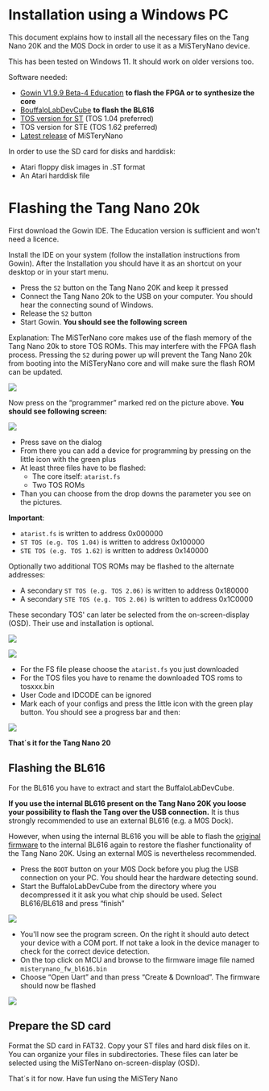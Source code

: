 # Installation using a Windows PC

This document explains how to install all the necessary files on the
Tang Nano 20K and the M0S Dock in order to use it as a MiSTeryNano
device.

This has been tested on Windows 11. It should work on older versions too.

Software needed:

  - [Gowin V1.9.9 Beta-4 Education](https://www.gowinsemi.com/en/support/home/) **to flash the FPGA or to synthesize the core**
  - [BouffaloLabDevCube](https://dev.bouffalolab.com/download) **to flash the BL616**
  - [TOS version for ST](https://www.atariworld.org/tos-rom/) (TOS 1.04 preferred)
  - TOS version for STE (TOS 1.62 preferred)
  - [Latest release](https://github.com/harbaum/MiSTeryNano/releases/latest) of MiSTeryNano

In order to use the SD card for disks and harddisk:

  - Atari floppy disk images in .ST format
  - An Atari harddisk file

# Flashing the Tang Nano 20k

First download the Gowin IDE. The Education version is sufficient and
won't need a licence.

Install the IDE on your system (follow the installation instructions
from Gowin).  After the Installation you should have it as an shortcut
on your desktop or in your start menu.

 - Press the ```S2``` button on the Tang Nano 20K and keep it pressed
 - Connect the Tang Nano 20k to the USB on your computer. You should hear the connecting sound of Windows.
 - Release the ```S2``` button
 - Start Gowin. **You should see the following screen**

Explanation: The MiSTerNano core makes use of the flash memory of the
Tang Nano 20k to store TOS ROMs. This may interfere with the FPGA
flash process. Pressing the ```S2``` during power up will prevent the
Tang Nano 20k from booting into the MiSTeryNano core and will make sure
the flash ROM can be updated.

![](https://github.com/harbaum/MiSTeryNano/blob/main/images/gowin1.jpg)

Now press on the “programmer” marked red on the picture above. **You
should see following screen:**

![](https://github.com/harbaum/MiSTeryNano/blob/main/images/device.png)

-   Press save on the dialog
-   From there you can add a device for programming by pressing on the little
    icon with the green plus
-   At least three files have to be flashed:
    - The core itself: ```atarist.fs```
    - Two TOS ROMs
-   Than you can choose from the drop downs the parameter you see on the
    pictures.

**Important**:

  - ```atarist.fs``` is written to address 0x000000
  - ```ST TOS (e.g. TOS 1.04)``` is written to address 0x100000
  - ```STE TOS (e.g. TOS 1.62)``` is written to address 0x140000

Optionally two additional TOS ROMs may be flashed to the alternate
addresses:

  - A secondary ```ST TOS (e.g. TOS 2.06)``` is written to address 0x180000
  - A secondary ```STE TOS (e.g. TOS 2.06)``` is written to address 0x1C0000

These secondary TOS' can later be selected from the on-screen-display (OSD).
Their use and installation is optional.

![](https://github.com/harbaum/MiSTeryNano/blob/main/images/flash_tos_104.png)

![](https://github.com/harbaum/MiSTeryNano/blob/main/images/flash_tos_206.png)

  - For the FS file please choose the ```atarist.fs``` you just downloaded
  - For the TOS files you have to rename the downloaded TOS roms to tosxxx.bin
  - User Code and IDCODE can be ignored
  - Mark each of your configs and press the little icon with the green play
    button. You should see a progress bar and then:

![](https://github.com/harbaum/MiSTeryNano/blob/main/images/flash_success.png)

**That´s it for the Tang Nano 20**

## Flashing the BL616

For the BL616 you have to extract and start the BuffaloLabDevCube. 

**If you use the internal BL616 present on the Tang Nano 20K you loose
your possibility to flash the Tang over the USB connection.** It is thus
strongly recommended to use an external BL616 (e.g. a M0S Dock).

However, when using the internal BL616 you will be able to flash the
[original firmware](https://github.com/harbaum/MiSTeryNano/tree/main/bl616/friend_20k)
to the internal BL616 again to restore the flasher functionality of
the Tang Nano 20K. Using an external M0S is nevertheless recommended.

-   Press the ```BOOT``` button on your M0S Dock before you plug the USB connection
    on your PC. You should hear the hardware detecting sound.
-   Start the BuffaloLabDevCube from the directory where you decompressed it it
    ask you what chip should be used. Select BL616/BL618 and press “finish”

![](https://github.com/harbaum/MiSTeryNano/blob/main/images/buffstart.png)

- You'll now see the program screen. On the right it should auto detect your
  device with a COM port. If not take a look in the device manager to check for
  the correct device detection.
- On the top click on MCU and browse to the firmware image file named
  ```misterynano_fw_bl616.bin```
- Choose “Open Uart” and than press “Create & Download”. The firmware should now be
  flashed

![](https://github.com/harbaum/MiSTeryNano/blob/main/images/bufffinish.png)

## Prepare the SD card

Format the SD card in FAT32. Copy your ST files and hard disk files on
it. You can organize your files in subdirectories. These files can later
be selected using the MiSTerNano on-screen-display (OSD).

That´s it for now. Have fun using the MiSTery Nano
